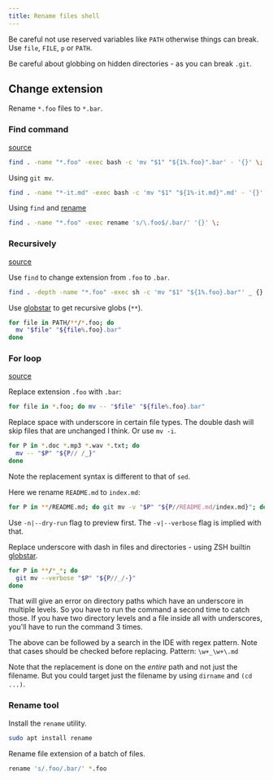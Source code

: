 ```yaml
---
title: Rename files shell
---
```


Be careful not use reserved variables like `PATH` otherwise things can break. Use `file`, `FILE`, `p` or `PATH`.

Be careful about globbing on hidden directories - as you can break `.git`.


## Change extension

Rename `*.foo` files to `*.bar`.

### Find command

[source](https://stackoverflow.com/questions/21985492/recursively-change-file-extensions-in-bash)

```sh
find . -name "*.foo" -exec bash -c 'mv "$1" "${1%.foo}".bar' - '{}' \;
```

Using `git mv`.

```sh
find . -name "*-it.md" -exec bash -c 'mv "$1" "${1%-it.md}".md' - '{}' \;
```

Using `find` and [rename](#rename-tool)

```sh
find . -name "*.foo" -exec rename 's/\.foo$/.bar/' '{}' \;
```

### Recursively

[source](https://askubuntu.com/questions/35922/how-do-i-change-extension-of-multiple-files-recursively-from-the-command-line)

Use `find` to change extension from `.foo` to `.bar`.

```sh
find . -depth -name "*.foo" -exec sh -c 'mv "$1" "${1%.foo}.bar"' _ {} \;
```

Use [globstar](globstar.md) to get recursive globs (`**`).

```sh
for file in PATH/**/*.foo; do
  mv "$file" "${file%.foo}.bar"
done
```

### For loop

[source](https://www.howtogeek.com/423214/how-to-use-the-rename-command-on-linux/)

Replace extension `.foo` with `.bar`:

```sh
for file in *.foo; do mv -- "$file" "${file%.foo}.bar"
```

Replace space with underscore in certain file types. The double dash will skip files that are unchanged I think. Or use `mv -i`.

```sh
for P in *.doc *.mp3 *.wav *.txt; do
  mv -- "$P" "${P// /_}"
done
```

Note the replacement syntax is different to that of `sed`.

Here we rename `README.md` to `index.md`:

```sh
for P in **/README.md; do git mv -v "$P" "${P//README.md/index.md}"; done
```

Use `-n|--dry-run` flag to preview first. The `-v|--verbose` flag is implied with that.

Replace underscore with dash in files and directories - using ZSH builtin [globstar](globstar.md).

```sh
for P in **/*_*; do
  git mv --verbose "$P" "${P//_/-}"
done
```

That will give an error on directory paths which have an underscore in multiple levels. So you have to run the command a second time to catch those. If you have two directory levels and a file inside all with underscores, you'll have to run the command 3 times.

The above can be followed by a search in the IDE with regex pattern. Note that cases should be checked before replacing. Pattern: `\w+_\w+\.md`

Note that the replacement is done on the _entire_ path and not just the filename. But you could target just the filename by using `dirname` and `(cd ...)`.


### Rename tool

Install the `rename` utility.

```sh
sudo apt install rename
```

Rename file extension of a batch of files.


```sh
rename 's/.foo/.bar/' *.foo
```
